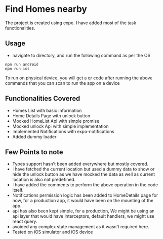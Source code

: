 # Find Homes nearby

The project is created using expo. I have added most of the task functionalities.

## Usage

-   navigate to directory, and run the following command as per the OS

```
npm run android
npm run ios
```

To run on physical device, you will get a qr code after running the above commands that you can scan to run the app on a device

## Functionalities Covered

-   Homes List with basic information
-   Home Details Page with unlock button
-   Mocked HomeList Api with simple promise
-   Mocked unlock Api with simple implementation
-   Implemented Notifications with expo-notifications
-   Added dummy loader

## Few Points to note

-   Types support hasn't been added everywhere but mostly covered.
-   I have fetched the current location but used a dummy data to show or hide the unlock button as we have mocked the data as well as current location is also not predefined.
-   I have added the comments to perform the above operation in the code itself.
-   Notifications permission logic has been added to HomeDetails page for now, for a production app, it would have been on the mounting of the app.
-   api has also been kept simple, for a production, We might be using an api layer that would have interceptors, default handlers, we might use react query.
-   avoided any complex state management as it wasn't required here.
-   Tested on iOS simulator and iOS device
